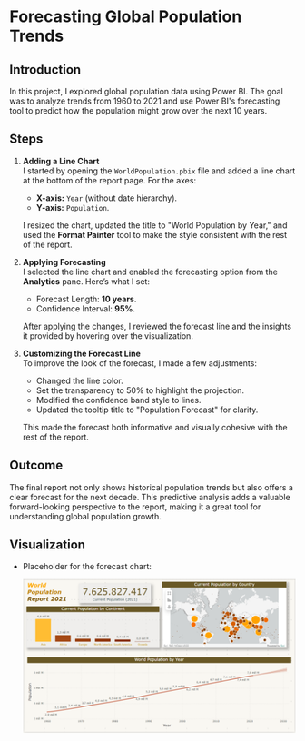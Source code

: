 # Forecasting Global Population Trends

## Introduction
In this project, I explored global population data using Power BI. The goal was to analyze trends from 1960 to 2021 and use Power BI's forecasting tool to predict how the population might grow over the next 10 years.

## Steps

1. **Adding a Line Chart**  
   I started by opening the `WorldPopulation.pbix` file and added a line chart at the bottom of the report page. For the axes:
   - **X-axis:** `Year` (without date hierarchy).
   - **Y-axis:** `Population`.

   I resized the chart, updated the title to "World Population by Year," and used the **Format Painter** tool to make the style consistent with the rest of the report.

2. **Applying Forecasting**  
   I selected the line chart and enabled the forecasting option from the **Analytics** pane. Here’s what I set:
   - Forecast Length: **10 years**.
   - Confidence Interval: **95%**.  

   After applying the changes, I reviewed the forecast line and the insights it provided by hovering over the visualization.

3. **Customizing the Forecast Line**  
   To improve the look of the forecast, I made a few adjustments:  
   - Changed the line color.  
   - Set the transparency to 50% to highlight the projection.  
   - Modified the confidence band style to lines.  
   - Updated the tooltip title to "Population Forecast" for clarity.  

   This made the forecast both informative and visually cohesive with the rest of the report.

## Outcome
The final report not only shows historical population trends but also offers a clear forecast for the next decade. This predictive analysis adds a valuable forward-looking perspective to the report, making it a great tool for understanding global population growth.

## Visualization
- Placeholder for the forecast chart:

  ![Insert Forecast Chart Here](./World_population.png)
